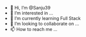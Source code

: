 - 👋 Hi, I’m @Sanju39
- 👀 I’m interested in ...
- 🌱 I’m currently learning Full Stack
- 💞️ I’m looking to collaborate on ...
- 📫 How to reach me ...

<!---
Sanju39/Sanju39 is a ✨ special ✨ repository because its `README.md` (this file) appears on your GitHub profile.
You can click the Preview link to take a look at your changes.
--->
